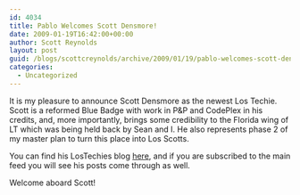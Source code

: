 ```yaml
---
id: 4034
title: Pablo Welcomes Scott Densmore!
date: 2009-01-19T16:42:00+00:00
author: Scott Reynolds
layout: post
guid: /blogs/scottcreynolds/archive/2009/01/19/pablo-welcomes-scott-densmore.aspx
categories:
  - Uncategorized
---
```

It is my pleasure to announce Scott Densmore as the newest Los Techie. Scott is a reformed Blue Badge with work in P&P and CodePlex in his credits, and, more importantly, brings some credibility to the Florida wing of LT which was being held back by Sean and I. He also represents phase 2 of my master plan to turn this place into Los Scotts.

You can find his LosTechies blog [here](/blogs/scottdensmore/default.aspx), and if you are subscribed to the main feed you will see his posts come through as well.

Welcome aboard Scott!